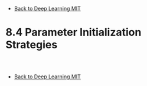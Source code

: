 * [Back to Deep Learning MIT](../../main.md)

# 8.4 Parameter Initialization Strategies

##














<br>

* [Back to Deep Learning MIT](../../main.md)